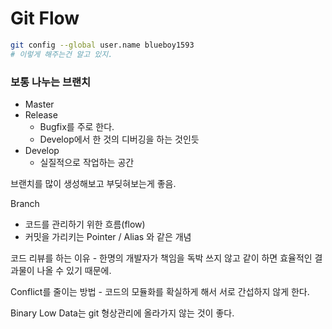 # Git Flow

```bash
git config --global user.name blueboy1593
# 이렇게 해주는건 알고 있지.
```

### 보통 나누는 브랜치

- Master
- Release
  - Bugfix를 주로 한다.
  - Develop에서 한 것의 디버깅을 하는 것인듯
- Develop
  - 실질적으로 작업하는 공간

브랜치를 많이 생성해보고 부딪혀보는게 좋음.

Branch

- 코드를 관리하기 위한 흐름(flow)
- 커밋을 가리키는 Pointer / Alias 와 같은 개념

코드 리뷰를 하는 이유 - 한명의 개발자가 책임을 독박 쓰지 않고 같이 하면 효율적인 결과물이 나올 수 있기 때문에.

Conflict를 줄이는 방법 - 코드의 모듈화를 확실하게 해서 서로 간섭하지 않게 한다.

Binary Low Data는 git 형상관리에 올라가지 않는 것이 좋다.